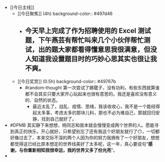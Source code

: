- [[今日主线]]
	- [[今日聚焦]] (4h)
	  background-color:: #497d46
		- 今天早上完成了作为招聘使用的 Excel 测试题，下午燕芸有帮忙叫来几个小伙伴帮忙测试，出的题大家都看得懂意思我很满意，但没人知道我设置题目时的巧妙心思其实也很让我不爽。
			-
	- [[今日奖赏]] (0.5h)
	  background-color:: #49767b
		- #random-thought 第一次尝试了踢毽子，没有功利，有些东西就算谁都不会其实只要大家开心玩起来也很有意思的。我还是喜欢没有意义的、自然的状态。
			- 最近太乱了，战乱、疫情、思绪，我该收收心，我不是一个能经得起太多事，考虑太多的那块儿料，那也不必为难自己，那就回归安静，找到自己就好了。
- #DPMB 其实静下来想想，杨同志和我本就会慢慢变成两个世界的人。愿能寻到真正的快乐，开心就好，只希望别忘了还有我这个好朋友就行了😶，一切都好像过去了，本来交际不深的两个人因为你的努力我拥有了一个好朋友，想想都觉得这已经比原本想定的世界线美好了太多呢，这一年，真心要说句“**感谢，与你重新相知我很幸运，我的世界又多了份光亮**”。
-